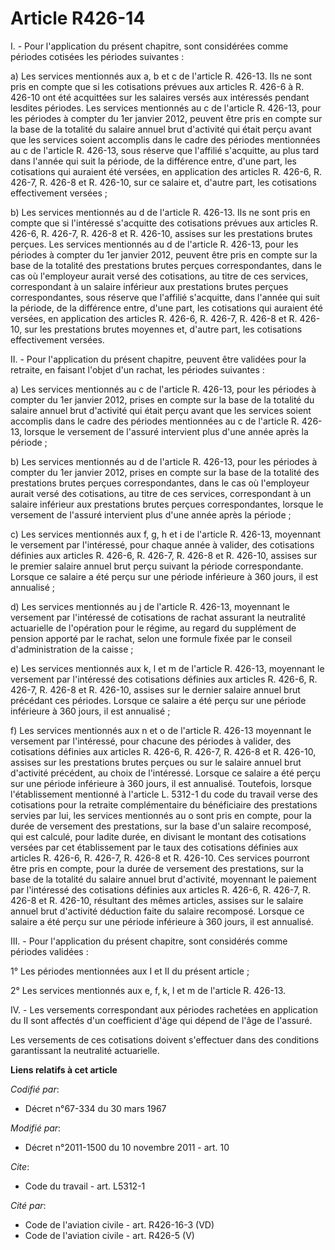 # Article R426-14

I. - Pour l'application du présent chapitre, sont considérées comme périodes cotisées les périodes suivantes :

a) Les services mentionnés aux a, b et c de l'article R. 426-13. Ils ne sont pris en compte que si les cotisations prévues
aux articles R. 426-6 à R. 426-10 ont été acquittées sur les salaires versés aux intéressés pendant lesdites périodes. Les
services mentionnés au c de l'article R. 426-13, pour les périodes à compter du 1er janvier 2012, peuvent être pris en compte
sur la base de la totalité du salaire annuel brut d'activité qui était perçu avant que les services soient accomplis dans le
cadre des périodes mentionnées au c de l'article R. 426-13, sous réserve que l'affilié s'acquitte, au plus tard dans l'année
qui suit la période, de la différence entre, d'une part, les cotisations qui auraient été versées, en application des
articles R. 426-6, R. 426-7, R. 426-8 et R. 426-10, sur ce salaire et, d'autre part, les cotisations effectivement versées ;

b) Les services mentionnés au d de l'article R. 426-13. Ils ne sont pris en compte que si l'intéressé s'acquitte des
cotisations prévues aux articles R. 426-6, R. 426-7, R. 426-8 et R. 426-10, assises sur les prestations brutes perçues. Les
services mentionnés au d de l'article R. 426-13, pour les périodes à compter du 1er janvier 2012, peuvent être pris en compte
sur la base de la totalité des prestations brutes perçues correspondantes, dans le cas où l'employeur aurait versé des
cotisations, au titre de ces services, correspondant à un salaire inférieur aux prestations brutes perçues correspondantes,
sous réserve que l'affilié s'acquitte, dans l'année qui suit la période, de la différence entre, d'une part, les cotisations
qui auraient été versées, en application des articles R. 426-6, R. 426-7, R. 426-8 et R. 426-10, sur les prestations brutes
moyennes et, d'autre part, les cotisations effectivement versées.

II. - Pour l'application du présent chapitre, peuvent être validées pour la retraite, en faisant l'objet d'un rachat, les
périodes suivantes :

a) Les services mentionnés au c de l'article R. 426-13, pour les périodes à compter du 1er janvier 2012, prises en compte sur
la base de la totalité du salaire annuel brut d'activité qui était perçu avant que les services soient accomplis dans le
cadre des périodes mentionnées au c de l'article R. 426-13, lorsque le versement de l'assuré intervient plus d'une année
après la période ;

b) Les services mentionnés au d de l'article R. 426-13, pour les périodes à compter du 1er janvier 2012, prises en compte sur
la base de la totalité des prestations brutes perçues correspondantes, dans le cas où l'employeur aurait versé des
cotisations, au titre de ces services, correspondant à un salaire inférieur aux prestations brutes perçues correspondantes,
lorsque le versement de l'assuré intervient plus d'une année après la période ;

c) Les services mentionnés aux f, g, h et i de l'article R. 426-13, moyennant le versement par l'intéressé, pour chaque année
à valider, des cotisations définies aux articles R. 426-6, R. 426-7, R. 426-8 et R. 426-10, assises sur le premier salaire
annuel brut perçu suivant la période correspondante. Lorsque ce salaire a été perçu sur une période inférieure à 360 jours,
il est annualisé ;

d) Les services mentionnés au j de l'article R. 426-13, moyennant le versement par l'intéressé de cotisations de rachat
assurant la neutralité actuarielle de l'opération pour le régime, au regard du supplément de pension apporté par le rachat,
selon une formule fixée par le conseil d'administration de la caisse ;

e) Les services mentionnés aux k, l et m de l'article R. 426-13, moyennant le versement par l'intéressé des cotisations
définies aux articles R. 426-6, R. 426-7, R. 426-8 et R. 426-10, assises sur le dernier salaire annuel brut précédant ces
périodes. Lorsque ce salaire a été perçu sur une période inférieure à 360 jours, il est annualisé ;

f) Les services mentionnés aux n et o de l'article R. 426-13 moyennant le versement par l'intéressé, pour chacune des
périodes à valider, des cotisations définies aux articles R. 426-6, R. 426-7, R. 426-8 et R. 426-10, assises sur les
prestations brutes perçues ou sur le salaire annuel brut d'activité précédent, au choix de l'intéressé. Lorsque ce salaire a
été perçu sur une période inférieure à 360 jours, il est annualisé. Toutefois, lorsque l'établissement mentionné à l'article
L. 5312-1 du code du travail verse des cotisations pour la retraite complémentaire du bénéficiaire des prestations servies
par lui, les services mentionnés au o sont pris en compte, pour la durée de versement des prestations, sur la base d'un
salaire recomposé, qui est calculé, pour ladite durée, en divisant le montant des cotisations versées par cet établissement
par le taux des cotisations définies aux articles R. 426-6, R. 426-7, R. 426-8 et R. 426-10. Ces services pourront être pris
en compte, pour la durée de versement des prestations, sur la base de la totalité du salaire annuel brut d'activité,
moyennant le paiement par l'intéressé des cotisations définies aux articles R. 426-6, R. 426-7, R. 426-8 et R. 426-10,
résultant des mêmes articles, assises sur le salaire annuel brut d'activité déduction faite du salaire recomposé. Lorsque ce
salaire a été perçu sur une période inférieure à 360 jours, il est annualisé.

III. - Pour l'application du présent chapitre, sont considérés comme périodes validées :

1° Les périodes mentionnées aux I et II du présent article ;

2° Les services mentionnés aux e, f, k, l et m de l'article R. 426-13.

IV. - Les versements correspondant aux périodes rachetées en application du II sont affectés d'un coefficient d'âge qui
dépend de l'âge de l'assuré.

Les versements de ces cotisations doivent s'effectuer dans des conditions garantissant la neutralité actuarielle.

**Liens relatifs à cet article**

_Codifié par_:

  - Décret n°67-334 du 30 mars 1967

_Modifié par_:

  - Décret n°2011-1500 du 10 novembre 2011 - art. 10

_Cite_:

  - Code du travail - art. L5312-1

_Cité par_:

  - Code de l'aviation civile - art. R426-16-3 (VD)
  - Code de l'aviation civile - art. R426-5 (V)
